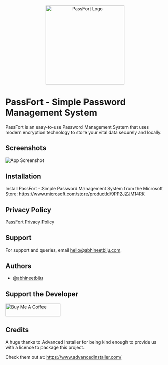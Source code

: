 
<div align="center" width="50">

<img src="https://static.wixstatic.com/media/4187ba_0976375f694044689db05a5d822411a6~mv2.png" alt="PassFort Logo" width="250"/>

</div>

# PassFort - Simple Password Management System

PassFort is an easy-to-use Password Management System that uses modern encryption technology to store your vital data securely and locally.


## Screenshots

![App Screenshot](https://static.wixstatic.com/media/4187ba_401dbbe1c74745338e938e525e44db09~mv2.png)


## Installation

Install PassFort - Simple Password Management System from the Microsoft Store: https://www.microsoft.com/store/productId/9PP2JZJM14RK
    
## Privacy Policy

[PassFort Privacy Policy](https://www.abhineetbiju.com/passfort-privacy-policy)

## Support

For support and queries, email hello@abhineetbiju.com.


## Authors

- [@abhineetbiju](https://github.com/Abhineet-Biju)


## Support the Developer

<a href="https://www.buymeacoffee.com/abhineetbiju" target="_blank"><img src="https://cdn.buymeacoffee.com/buttons/default-orange.png" alt="Buy Me A Coffee" height="41" width="174"></a>


## Credits

A huge thanks to Advanced Installer for being kind enough to provide us with a licence to package this project.

Check them out at: https://www.advancedinstaller.com/